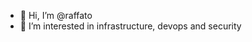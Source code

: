 - 👋 Hi, I’m @raffato
- 👀 I’m interested in infrastructure, devops and security

<!---
raffato/raffato is a ✨ special ✨ repository because its `README.md` (this file) appears on your GitHub profile.
You can click the Preview link to take a look at your changes.
--->
